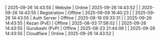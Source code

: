 | 2025-09-26 14:43:55 | Website | Online | 2025-09-26 14:43:52 |
| 2025-09-26 14:43:55 | Registration | Offline | 2025-09-09 16:40:23 |
| 2025-09-26 14:43:55 | Auth Server | Offline | 2025-08-18 09:33:31 |
| 2025-09-26 14:43:55 | Kezan (PvE) | Offline | 2025-08-03 17:58:02 |
| 2025-09-26 14:43:55 | Gurubashi (PvP) | Offline | 2025-08-23 21:44:06 |
| 2025-09-26 14:43:55 | Cloudflare | Online | 2025-09-26 14:43:52 |
